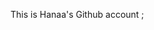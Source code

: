 This is Hanaa's Github account ;

<!---
HanaaTeboul/HanaaTeboul is a ✨ special ✨ repository because its `README.md` (this file) appears on your GitHub profile.
You can click the Preview link to take a look at your changes.
--->
